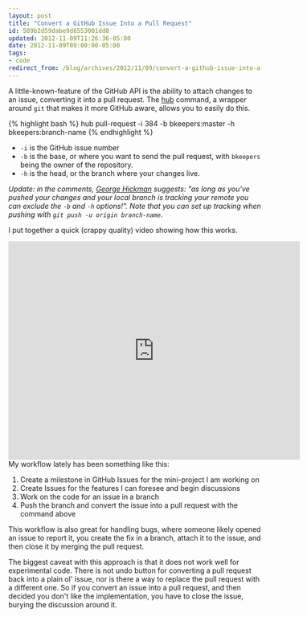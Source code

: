 ```yaml
---
layout: post
title: "Convert a GitHub Issue Into a Pull Request"
id: 509b2d59dabe9d6553001dd8
updated: 2012-11-09T11:26:36-05:00
date: 2012-11-09T09:00:00-05:00
tags:
- code
redirect_from: /blog/archives/2012/11/09/convert-a-github-issue-into-a-pull-request/
---
```


A little-known-feature of the GitHub API is the ability to attach changes to an issue, converting it into a pull request. The [hub](http://defunkt.io/hub/) command, a wrapper around `git` that makes it more GitHub aware, allows you to easily do this.

{% highlight bash %}
hub pull-request -i 384 -b bkeepers:master -h bkeepers:branch-name
{% endhighlight %}

-   `-i` is the GitHub issue number
-   `-b` is the base, or where you want to send the pull request, with `bkeepers` being the owner of the repository.
-   `-h` is the head, or the branch where your changes live.

*Update: in the comments, [George Hickman](http://ghickman.co.uk/) suggests: "as long as you've pushed your changes and your local branch is tracking your remote you can exclude the `-b` and `-h` options!". Note that you can set up tracking when pushing with `git push -u origin branch-name`.*

I put together a quick (crappy quality) video showing how this works.

<iframe src="http://player.vimeo.com/video/52962538" width="580" height="435" frameborder="0" webkitAllowFullScreen mozallowfullscreen allowFullScreen>
</iframe>
My workflow lately has been something like this:

1. Create a milestone in GitHub Issues for the mini-project I am working on
2. Create Issues for the features I can foresee and begin discussions
3. Work on the code for an issue in a branch
4. Push the branch and convert the issue into a pull request with the command above

This workflow is also great for handling bugs, where someone likely opened an issue to report it, you create the fix in a branch, attach it to the issue, and then close it by merging the pull request.

The biggest caveat with this approach is that it does not work well for experimental code. There is not undo button for converting a pull request back into a plain ol' issue, nor is there a way to replace the pull request with a different one. So if you convert an issue into a pull request, and then decided you don't like the implementation, you have to close the issue, burying the discussion around it.
